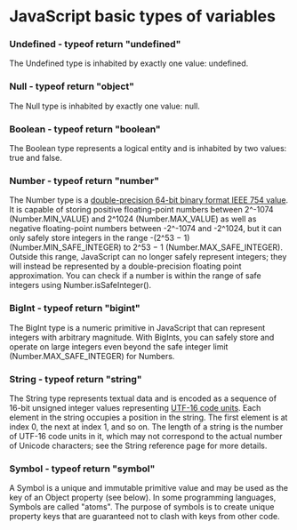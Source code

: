 # JavaScript basic types of variables

### Undefined - typeof return "undefined"

The Undefined type is inhabited by exactly one value: undefined.

### Null - typeof return "object"

The Null type is inhabited by exactly one value: null.

### Boolean - typeof return "boolean"

The Boolean type represents a logical entity and is inhabited by two values: true and false.

### Number - typeof return "number"

The Number type is a [double-precision 64-bit binary format IEEE 754 value](https://developer.mozilla.org/en-US/docs/Web/JavaScript/Reference/Global_Objects/Number#number_encoding). It is capable of storing positive floating-point numbers between 2^-1074 (Number.MIN_VALUE) and 2^1024 (Number.MAX_VALUE) as well as negative floating-point numbers between -2^-1074 and -2^1024, but it can only safely store integers in the range -(2^53 − 1) (Number.MIN_SAFE_INTEGER) to 2^53 − 1 (Number.MAX_SAFE_INTEGER). Outside this range, JavaScript can no longer safely represent integers; they will instead be represented by a double-precision floating point approximation. You can check if a number is within the range of safe integers using Number.isSafeInteger().

### BigInt - typeof return "bigint"

The BigInt type is a numeric primitive in JavaScript that can represent integers with arbitrary magnitude. With BigInts, you can safely store and operate on large integers even beyond the safe integer limit (Number.MAX_SAFE_INTEGER) for Numbers.

### String - typeof return "string"

The String type represents textual data and is encoded as a sequence of 16-bit unsigned integer values representing [UTF-16 code units](https://developer.mozilla.org/en-US/docs/Web/JavaScript/Reference/Global_Objects/String#utf-16_characters_unicode_codepoints_and_grapheme_clusters). Each element in the string occupies a position in the string. The first element is at index 0, the next at index 1, and so on. The length of a string is the number of UTF-16 code units in it, which may not correspond to the actual number of Unicode characters; see the String reference page for more details.

### Symbol - typeof return "symbol"

A Symbol is a unique and immutable primitive value and may be used as the key of an Object property (see below). In some programming languages, Symbols are called "atoms". The purpose of symbols is to create unique property keys that are guaranteed not to clash with keys from other code.